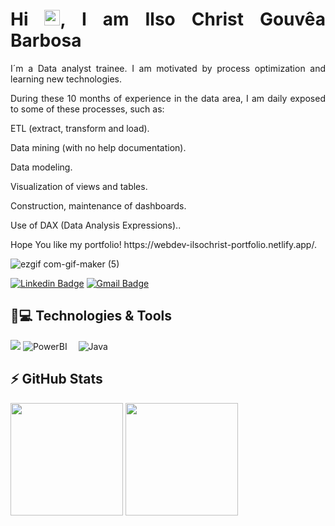 
<h1 align = "justify"> Hi <img src="https://media.giphy.com/media/hvRJCLFzcasrR4ia7z/giphy.gif" width="25px">, I am Ilso Christ Gouvêa Barbosa</h1>
<p align = "justify"> I´m a Data analyst trainee. I am motivated by process optimization and learning new technologies.</p> 

<p align = "justify">During these 10 months of experience in the data area, I am daily exposed to some of these processes, such as:</p> 

<p align = "justify">ETL (extract, transform and load).</p> 
<p align = "justify">Data mining (with no help documentation).</p> 
<p align = "justify">Data modeling.</p> 
<p align = "justify">Visualization of views and tables.</p>
<p align = "justify">Construction, maintenance of dashboards.</p> 
<p align = "justify">Use of DAX (Data Analysis Expressions)..</p> 

<p align = "justify"> Hope You like my portfolio! https://webdev-ilsochrist-portfolio.netlify.app/.</p>

![ezgif com-gif-maker (5)](https://user-images.githubusercontent.com/100448527/183653486-ec272de6-cb34-426c-82d4-b32e6f0d14fc.gif)

[![Linkedin Badge](https://img.shields.io/badge/-ilsochristgouvêabarbosa-blue?style=flat-square&logo=Linkedin&logoColor=white&link=https://www.linkedin.com/in/ilsochristgouvêabarbosa/)](https://www.linkedin.com/in/ilsochristgouvêabarbosa/)
[![Gmail Badge](https://img.shields.io/badge/-ilsocgb@gmail.com-c14438?style=flat-square&logo=Gmail&logoColor=white&link=mailto:ilsocgb@gmail.com)](mailto:ilsocgb@gmail.com)

## 🚀💻 Technologies & Tools

<span><img src="https://www.logo.wine/logo/Oracle_SQL_Developer"></span>
![PowerBI](https://img.shields.io/badge/-Power%20BI-F2C811?style=flat&logo=Power-BI&logoColor=black)
<span><img height="10px" src="https://cdn.svgporn.com/logos/oracle.svg"></span>
![Java](https://img.shields.io/badge/java-%23ED8B00.svg?style=flat-square&logo=java&logoColor=white)


## ⚡ GitHub Stats

<img height="180em" src="https://github-readme-stats.vercel.app/api?username=ilsochrist&show_icons=true&theme=dracula&include_all_commits=true&count_private=true"/>
<img height="180em" src="https://github-readme-stats.vercel.app/api/top-langs/?username=ilsochrist&layout=compact&langs_count=7&theme=dracula"/>
